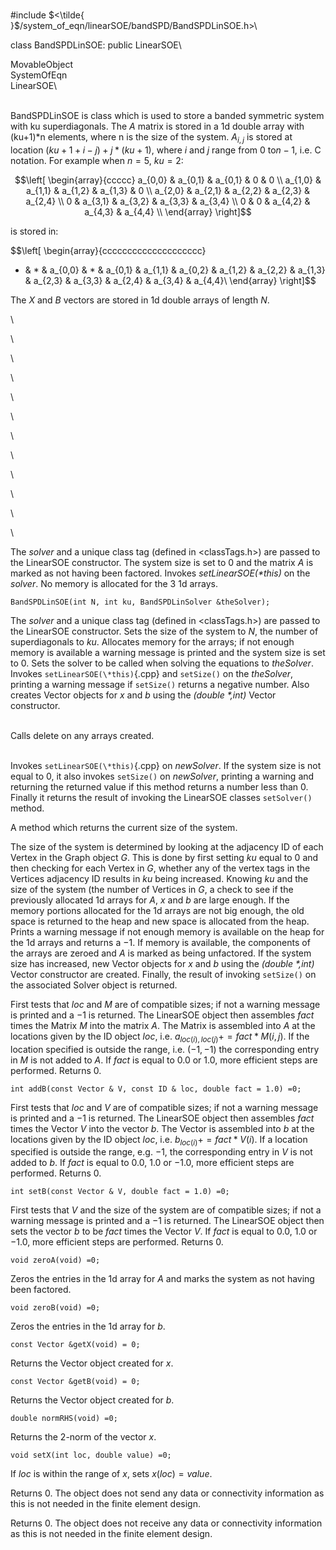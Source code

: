 \
\#include
$<\tilde{ }$/system_of_eqn/linearSOE/bandSPD/BandSPDLinSOE.h$>$\

class BandSPDLinSOE: public LinearSOE\

MovableObject\
SystemOfEqn\
LinearSOE\

\
BandSPDLinSOE is class which is used to store a banded symmetric system
with ku superdiagonals. The $A$ matrix is stored in a 1d double array
with (ku+1)\*n elements, where n is the size of the system. $A_{i,j}$ is
stored at location $(ku+1+i-j) +
j*(ku+1)$, where $i$ and $j$ range from $0$ to$n-1$, i.e. C notation.
For example when $n=5$, $ku = 2$:

$$\left[
\begin{array}{ccccc}
a_{0,0} & a_{0,1}  & a_{0,1} & 0 & 0 \\
a_{1,0} & a_{1,1} & a_{1,2} & a_{1,3} & 0 \\
a_{2,0} & a_{2,1} & a_{2,2} & a_{2,3} & a_{2,4}  \\
0 & a_{3,1} & a_{3,2} & a_{3,3} & a_{3,4} \\
0 & 0 & a_{4,2} & a_{4,3} & a_{4,4} \\
\end{array}
\right]$$

is stored in:

$$\left[
\begin{array}{cccccccccccccccccccc}
* & * & a_{0,0} & * & a_{0,1}  & a_{1,1} & a_{0,2} & a_{1,2} & a_{2,2} &
a_{1,3} & a_{2,3} & a_{3,3} & a_{2,4} & a_{3,4} & a_{4,4}\\
\end{array}
\right]$$

The $X$ and $B$ vectors are stored in 1d double arrays of length $N$.

\

\

\

\

\

\

\

\

\

\

\

\

The *solver* and a unique class tag (defined in $<$classTags.h$>$) are
passed to the LinearSOE constructor. The system size is set to $0$ and
the matrix $A$ is marked as not having been factored. Invokes
*setLinearSOE(\*this)* on the *solver*. No memory is allocated for the 3
1d arrays.

```{.cpp}
BandSPDLinSOE(int N, int ku, BandSPDLinSolver &theSolver);
```

The *solver* and a unique class tag (defined in $<$classTags.h$>$) are
passed to the LinearSOE constructor. Sets the size of the system to $N$,
the number of superdiagonals to *ku*. Allocates memory for the arrays;
if not enough memory is available a warning message is printed and the
system size is set to $0$. Sets the solver to be called when solving the
equations to *theSolver*. Invokes `setLinearSOE(\*this)`{.cpp} and `setSize()`
on the *theSolver*, printing a warning message if `setSize()` returns a
negative number. Also creates Vector objects for $x$ and $b$ using the
*(double \*,int)* Vector constructor.

\
Calls delete on any arrays created.

\
Invokes `setLinearSOE(\*this)`{.cpp} on *newSolver*. If the system size is not
equal to $0$, it also invokes `setSize()` on *newSolver*, printing a
warning and returning the returned value if this method returns a number
less than $0$. Finally it returns the result of invoking the LinearSOE
classes `setSolver()` method.

A method which returns the current size of the system.

The size of the system is determined by looking at the adjacency ID of
each Vertex in the Graph object *G*. This is done by first setting *ku*
equal to $0$ and then checking for each Vertex in *G*, whether any of
the vertex tags in the Vertices adjacency ID results in *ku* being
increased. Knowing *ku* and the size of the system (the number of
Vertices in *G*, a check to see if the previously allocated 1d arrays
for $A$, $x$ and $b$ are large enough. If the memory portions allocated
for the 1d arrays are not big enough, the old space is returned to the
heap and new space is allocated from the heap. Prints a warning message
if not enough memory is available on the heap for the 1d arrays and
returns a $-1$. If memory is available, the components of the arrays are
zeroed and $A$ is marked as being unfactored. If the system size has
increased, new Vector objects for $x$ and $b$ using the *(double
\*,int)* Vector constructor are created. Finally, the result of invoking
`setSize()` on the associated Solver object is returned.

First tests that *loc* and *M* are of compatible sizes; if not a warning
message is printed and a $-1$ is returned. The LinearSOE object then
assembles *fact* times the Matrix *M* into the matrix $A$. The Matrix is
assembled into $A$ at the locations given by the ID object *loc*, i.e.
$a_{loc(i),loc(j)} +=
fact * M(i,j)$. If the location specified is outside the range, i.e.
$(-1,-1)$ the corresponding entry in *M* is not added to $A$. If *fact*
is equal to $0.0$ or $1.0$, more efficient steps are performed. Returns
$0$.

```{.cpp}
int addB(const Vector & V, const ID & loc, double fact = 1.0) =0;
```

First tests that *loc* and *V* are of compatible sizes; if not a warning
message is printed and a $-1$ is returned. The LinearSOE object then
assembles *fact* times the Vector *V* into the vector $b$. The Vector is
assembled into $b$ at the locations given by the ID object *loc*, i.e.
$b_{loc(i)} += fact * V(i)$. If a location specified is outside the
range, e.g. $-1$, the corresponding entry in *V* is not added to $b$. If
*fact* is equal to $0.0$, $1.0$ or $-1.0$, more efficient steps are
performed. Returns $0$.

```{.cpp}
int setB(const Vector & V, double fact = 1.0) =0;
```

First tests that *V* and the size of the system are of compatible sizes;
if not a warning message is printed and a $-1$ is returned. The
LinearSOE object then sets the vector *b* to be *fact* times the Vector
*V*. If *fact* is equal to $0.0$, $1.0$ or $-1.0$, more efficient steps
are performed. Returns $0$.

```{.cpp}
void zeroA(void) =0;
```

Zeros the entries in the 1d array for $A$ and marks the system as not
having been factored.

```{.cpp}
void zeroB(void) =0;
```

Zeros the entries in the 1d array for $b$.

```{.cpp}
const Vector &getX(void) = 0;
```

Returns the Vector object created for $x$.

```{.cpp}
const Vector &getB(void) = 0;
```

Returns the Vector object created for $b$.

```{.cpp}
double normRHS(void) =0;
```

Returns the 2-norm of the vector $x$.

```{.cpp}
void setX(int loc, double value) =0;
```

If *loc* is within the range of $x$, sets $x(loc) = value$.

Returns $0$. The object does not send any data or connectivity
information as this is not needed in the finite element design.

Returns $0$. The object does not receive any data or connectivity
information as this is not needed in the finite element design.
